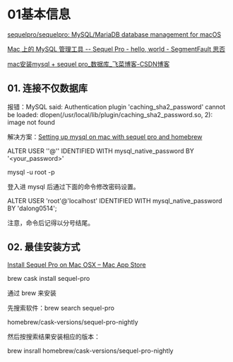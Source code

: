 # 01基本信息

[sequelpro/sequelpro: MySQL/MariaDB database management for macOS](https://github.com/sequelpro/sequelpro)

[Mac 上的 MySQL 管理工具 -- Sequel Pro - hello, world - SegmentFault 思否](https://segmentfault.com/a/1190000006255923)

[mac安装mysql + sequel pro_数据库_飞菜博客-CSDN博客](https://blog.csdn.net/EASYgoing00/article/details/70233190)



## 01. 连接不仅数据库

报错：MySQL said: Authentication plugin 'caching_sha2_password' cannot be loaded: dlopen(/usr/local/lib/plugin/caching_sha2_password.so, 2): image not found

解决方案：[Setting up mysql on mac with sequel pro and homebrew](https://gist.github.com/joeyklee/5ada6a254804c33dbebbca4161277836)

ALTER USER '<username>'@'<localhost>' IDENTIFIED WITH mysql_native_password BY '<your_password>'

mysql -u root -p

登入进 mysql 后通过下面的命令修改密码设置。

ALTER USER 'root'@'localhost' IDENTIFIED WITH mysql_native_password BY 'dalong0514';

注意，命令后记得以分号结尾。


## 02. 最佳安装方式

[Install Sequel Pro on Mac OSX – Mac App Store](http://macappstore.org/sequel-pro/)

brew cask install sequel-pro

通过 brew 来安装

先搜索软件：brew search sequel-pro

homebrew/cask-versions/sequel-pro-nightly

然后按搜索结果安装相应的版本：

brew insrall homebrew/cask-versions/sequel-pro-nightly